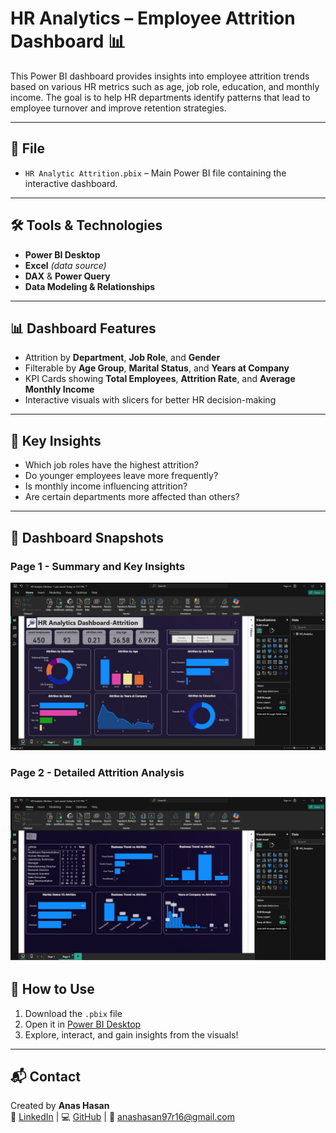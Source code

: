 
# HR Analytics – Employee Attrition Dashboard 📊

This Power BI dashboard provides insights into employee attrition trends based on various HR metrics such as age, job role, education, and monthly income. The goal is to help HR departments identify patterns that lead to employee turnover and improve retention strategies.

---

## 📁 File

- `HR Analytic Attrition.pbix` – Main Power BI file containing the interactive dashboard.

---

## 🛠️ Tools & Technologies

- **Power BI Desktop**
- **Excel** *(data source)*
- **DAX** & **Power Query**
- **Data Modeling & Relationships**

---

## 📊 Dashboard Features

- Attrition by **Department**, **Job Role**, and **Gender**
- Filterable by **Age Group**, **Marital Status**, and **Years at Company**
- KPI Cards showing **Total Employees**, **Attrition Rate**, and **Average Monthly Income**
- Interactive visuals with slicers for better HR decision-making

---

## 🧠 Key Insights

- Which job roles have the highest attrition?
- Do younger employees leave more frequently?
- Is monthly income influencing attrition?
- Are certain departments more affected than others?

---


## 📸 Dashboard Snapshots

### Page 1 - Summary and Key Insights

![Dashboard Page 1](./Screenshot%202025-04-20%20212540.png)

### Page 2 - Detailed Attrition Analysis

![Dashboard Page 2](./Screenshot%202025-04-20%20212653.png)
---

## 📌 How to Use

1. Download the `.pbix` file
2. Open it in [Power BI Desktop](https://powerbi.microsoft.com/)
3. Explore, interact, and gain insights from the visuals!

---

## 📬 Contact

Created by **Anas Hasan**  
🔗 [LinkedIn](https://www.linkedin.com/in/anas-hasan-60150b30b/) | 💻 [GitHub](https://github.com/AnasHasan997) | 📧 anashasan97r16@gmail.com
